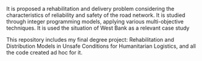 It is proposed a rehabilitation and delivery problem considering the characteristics of reliability and safety of the road network.
It is studied through integer programming models, applying various multi-objective techniques.
It is used the situation of West Bank as a relevant case study

This repository includes my final degree project: Rehabilitation and Distribution Models in Unsafe Conditions for Humanitarian Logistics, and all the code created ad hoc for it.
